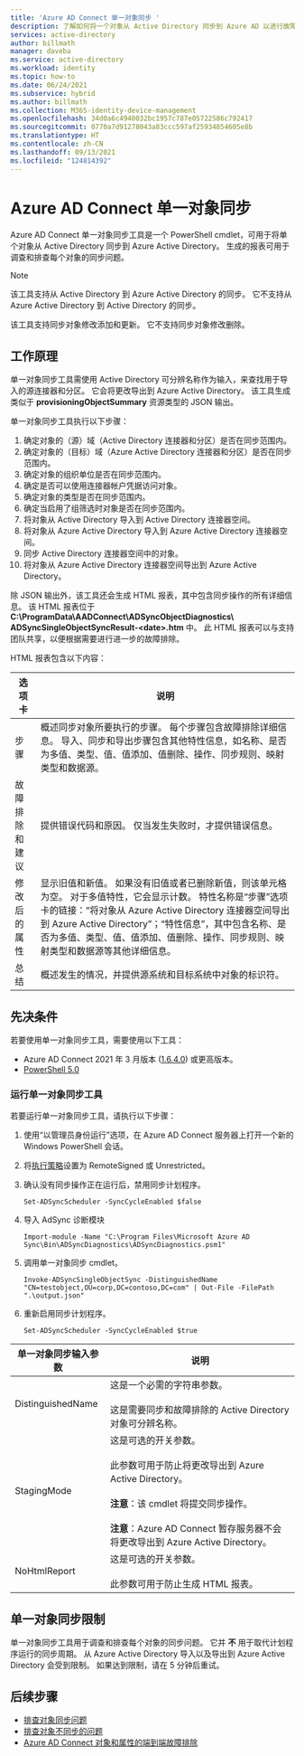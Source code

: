 ```yaml
---
title: 'Azure AD Connect 单一对象同步 '
description: 了解如何将一个对象从 Active Directory 同步到 Azure AD 以进行故障排除。
services: active-directory
author: billmath
manager: daveba
ms.service: active-directory
ms.workload: identity
ms.topic: how-to
ms.date: 06/24/2021
ms.subservice: hybrid
ms.author: billmath
ms.collection: M365-identity-device-management
ms.openlocfilehash: 34d0a6c4940032bc1957c787e05722586c792417
ms.sourcegitcommit: 0770a7d91278043a83ccc597af25934854605e8b
ms.translationtype: HT
ms.contentlocale: zh-CN
ms.lasthandoff: 09/13/2021
ms.locfileid: "124814392"
---
```

# <a name="azure-ad-connect-single-object-sync"></a>Azure AD Connect 单一对象同步 

Azure AD Connect 单一对象同步工具是一个 PowerShell cmdlet，可用于将单个对象从 Active Directory 同步到 Azure Active Directory。 生成的报表可用于调查和排查每个对象的同步问题。 

> [!NOTE]
> 该工具支持从 Active Directory 到 Azure Active Directory 的同步。 它不支持从 Azure Active Directory 到 Active Directory 的同步。 
>
> 该工具支持同步对象修改添加和更新。 它不支持同步对象修改删除。 

## <a name="how-it-works"></a>工作原理
单一对象同步工具需使用 Active Directory 可分辨名称作为输入，来查找用于导入的源连接器和分区。 它会将更改导出到 Azure Active Directory。 该工具生成类似于 **provisioningObjectSummary** 资源类型的 JSON 输出。 

单一对象同步工具执行以下步骤： 

 1. 确定对象的（源）域（Active Directory 连接器和分区）是否在同步范围内。 
 2. 确定对象的（目标）域（Azure Active Directory 连接器和分区）是否在同步范围内。 
 3. 确定对象的组织单位是否在同步范围内。 
 4. 确定是否可以使用连接器帐户凭据访问对象。 
 5. 确定对象的类型是否在同步范围内。 
 6. 确定当启用了组筛选时对象是否在同步范围内。 
 7. 将对象从 Active Directory 导入到 Active Directory 连接器空间。 
 8. 将对象从 Azure Active Directory 导入到 Azure Active Directory 连接器空间。 
 9. 同步 Active Directory 连接器空间中的对象。 
 10. 将对象从 Azure Active Directory 连接器空间导出到 Azure Active Directory。 

除 JSON 输出外，该工具还会生成 HTML 报表，其中包含同步操作的所有详细信息。 该 HTML 报表位于 **C:\ProgramData\AADConnect\ADSyncObjectDiagnostics\ ADSyncSingleObjectSyncResult-\<date\>.htm** 中。 此 HTML 报表可以与支持团队共享，以便根据需要进行进一步的故障排除。 

HTML 报表包含以下内容： 

|选项卡|说明|
|-----|-----|
|步骤|概述同步对象所要执行的步骤。 每个步骤包含故障排除详细信息。 导入、同步和导出步骤包含其他特性信息，如名称、是否为多值、类型、值、值添加、值删除、操作、同步规则、映射类型和数据源。| 
|故障排除和建议|提供错误代码和原因。 仅当发生失败时，才提供错误信息。| 
|修改后的属性|显示旧值和新值。 如果没有旧值或者已删除新值，则该单元格为空。 对于多值特性，它会显示计数。 特性名称是“步骤”选项卡的链接：“将对象从 Azure Active Directory 连接器空间导出到 Azure Active Directory”；“特性信息”，其中包含名称、是否为多值、类型、值、值添加、值删除、操作、同步规则、映射类型和数据源等其他详细信息。| 
|总结|概述发生的情况，并提供源系统和目标系统中对象的标识符。| 

## <a name="prerequisites"></a>先决条件 

若要使用单一对象同步工具，需要使用以下工具：  
 - Azure AD Connect 2021 年 3 月版本 ([1.6.4.0](reference-connect-version-history.md#1640)) 或更高版本。
 -  [PowerShell 5.0](/powershell/scripting/windows-powershell/whats-new/what-s-new-in-windows-powershell-50)

### <a name="run-the-single-object-sync-tool"></a>运行单一对象同步工具 

若要运行单一对象同步工具，请执行以下步骤： 

 1. 使用“以管理员身份运行”选项，在 Azure AD Connect 服务器上打开一个新的 Windows PowerShell 会话。 

 2. 将[执行策略](/powershell/module/microsoft.powershell.security/set-executionpolicy)设置为 RemoteSigned 或 Unrestricted。 

 3. 确认没有同步操作正在运行后，禁用同步计划程序。 

     `Set-ADSyncScheduler -SyncCycleEnabled $false` 

 4. 导入 AdSync 诊断模块 

     `Import-module -Name "C:\Program Files\Microsoft Azure AD Sync\Bin\ADSyncDiagnostics\ADSyncDiagnostics.psm1"` 

 5. 调用单一对象同步 cmdlet。 

     `Invoke-ADSyncSingleObjectSync -DistinguishedName "CN=testobject,OU=corp,DC=contoso,DC=com" | Out-File -FilePath ".\output.json"` 

 6. 重新启用同步计划程序。 

     `Set-ADSyncScheduler -SyncCycleEnabled $true`

|单一对象同步输入参数|说明| 
|-----|----|
|DistinguishedName|这是一个必需的字符串参数。 </br></br>这是需要同步和故障排除的 Active Directory 对象可分辨名称。| 
|StagingMode|这是可选的开关参数。</br></br>此参数可用于防止将更改导出到 Azure Active Directory。</br></br>**注意**：该 cmdlet 将提交同步操作。 </br></br>**注意**：Azure AD Connect 暂存服务器不会将更改导出到 Azure Active Directory。|
|NoHtmlReport|这是可选的开关参数。</br></br>此参数可用于防止生成 HTML 报表。 

## <a name="single-object-sync-throttling"></a>单一对象同步限制 

单一对象同步工具用于调查和排查每个对象的同步问题。 它并 **不** 用于取代计划程序运行的同步周期。 从 Azure Active Directory 导入以及导出到 Azure Active Directory 会受到限制。 如果达到限制，请在 5 分钟后重试。 

## <a name="next-steps"></a>后续步骤
- [排查对象同步问题](tshoot-connect-objectsync.md)
- [排查对象不同步的问题](tshoot-connect-object-not-syncing.md)
- [Azure AD Connect 对象和属性的端到端故障排除](/troubleshoot/azure/active-directory/troubleshoot-aad-connect-objects-attributes)